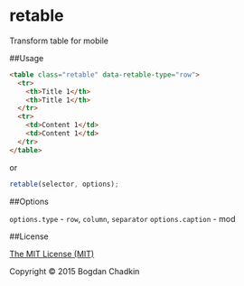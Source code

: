 # retable
Transform table for mobile

##Usage

```html
<table class="retable" data-retable-type="row">
  <tr>
    <th>Title 1</th>
    <th>Title 1</th>
  </tr>
  <tr>
    <td>Content 1</td>
    <td>Content 1</td>
  </tr>
</table>
```

or

```js
retable(selector, options);
```

##Options

`options.type` - `row`, `column`, `separator`
`options.caption` - mod


##License

[The MIT License (MIT)](LICENSE)

Copyright &copy; 2015 Bogdan Chadkin
